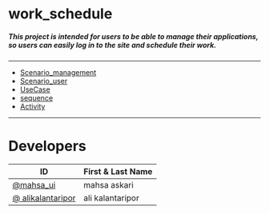 # work_schedule
##### This project is intended for users to be able to manage their applications, so users can easily log in to the site and schedule their work. 
---
 
* [Scenario_management][1]
* [Scenario_user][2]
* [UseCase][3]
* [sequence][4]
* [Activity][5]
---
# Developers
| ID | First & Last Name |
|----|-------------------|
|   [@mahsa_ui][6] | mahsa askari      |
|  [@ alikalantaripor][7] | ali  kalantaripor      |

  [1]: https://github.com/alikalantaripor/work_schedule/blob/master/documentiation/scenario.md
  [2]: https://github.com/alikalantaripor/work_schedule/blob/master/documentiation/scenario.md
  [3]: https://github.com/alikalantaripor/work_schedule/blob/master/documentiation/usecase.md
  [4]: https://github.com/alikalantaripor/work_schedule/blob/master/documentiation/sequence.md
  [5]: https://github.com/alikalantaripor/work_schedule/blob/master/documentiation/Activity1.md
  [6]: https://github.com/mahsa-ui
  [7]: https://github.com/alikalantaripor
